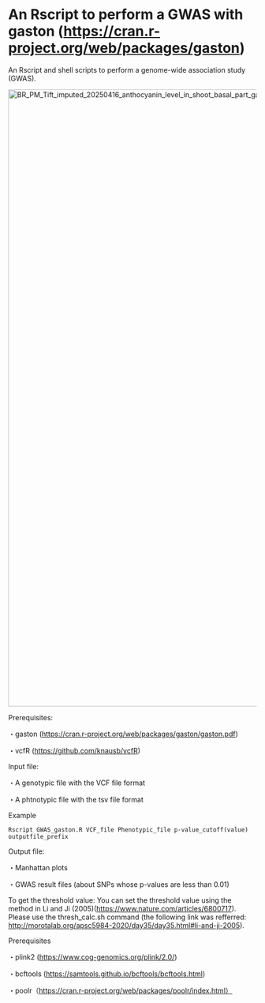 # An Rscript to perform a GWAS with gaston (https://cran.r-project.org/web/packages/gaston)
An Rscript and shell scripts to perform a genome-wide association study (GWAS). 

<img width="1500" height="1250" alt="BR_PM_Tift_imputed_20250416_anthocyanin_level_in_shoot_basal_part_gaston_lmm_wo_pca" src="https://github.com/user-attachments/assets/16bce962-1336-457c-9782-7767ce0a4f9b" />


Prerequisites:

・gaston (https://cran.r-project.org/web/packages/gaston/gaston.pdf)

・vcfR (https://github.com/knausb/vcfR)



Input file:

・A genotypic file with the VCF file format

・A phtnotypic file with the tsv file format

Example

```
Rscript GWAS_gaston.R VCF_file Phenotypic_file p-value_cutoff(value) outputfile_prefix
```

Output file:

・Manhattan plots

・GWAS result files (about SNPs whose p-values are less than 0.01)



To get the threshold value:
You can set the threshold value using the method in Li and Ji (2005)(https://www.nature.com/articles/6800717).
Please use the thresh_calc.sh command (the following link was refferred: http://morotalab.org/apsc5984-2020/day35/day35.html#li-and-ji-2005).

Prerequisites

・plink2 (https://www.cog-genomics.org/plink/2.0/)

・bcftools (https://samtools.github.io/bcftools/bcftools.html)

・poolr（https://cran.r-project.org/web/packages/poolr/index.html）
